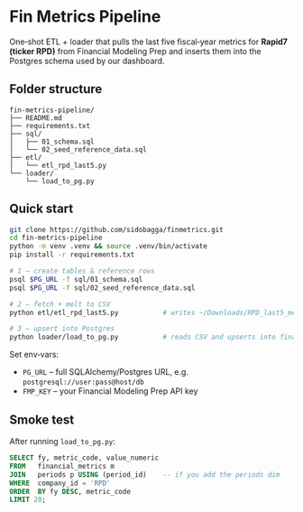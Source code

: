 # Fin Metrics Pipeline

One‑shot ETL + loader that pulls the last five fiscal‑year metrics for **Rapid7 (ticker RPD)** from Financial Modeling Prep
and inserts them into the Postgres schema used by our dashboard.

## Folder structure

```
fin-metrics-pipeline/
├── README.md
├── requirements.txt
├── sql/
│   ├── 01_schema.sql
│   └── 02_seed_reference_data.sql
├── etl/
│   └── etl_rpd_last5.py
└── loader/
    └── load_to_pg.py
```

## Quick start

```bash
git clone https://github.com/sidobagga/finmetrics.git
cd fin-metrics-pipeline
python -m venv .venv && source .venv/bin/activate
pip install -r requirements.txt

# 1 — create tables & reference rows
psql $PG_URL -f sql/01_schema.sql
psql $PG_URL -f sql/02_seed_reference_data.sql

# 2 — fetch + melt to CSV
python etl/etl_rpd_last5.py           # writes ~/Downloads/RPD_last5_metrics_<date>.csv

# 3 — upsert into Postgres
python loader/load_to_pg.py           # reads CSV and upserts into financial_metrics
```

Set env‑vars:

* `PG_URL` – full SQLAlchemy/Postgres URL, e.g. `postgresql://user:pass@host/db`
* `FMP_KEY` – your Financial Modeling Prep API key

## Smoke test

After running `load_to_pg.py`:

```sql
SELECT fy, metric_code, value_numeric
FROM   financial_metrics m
JOIN   periods p USING (period_id)    -- if you add the periods dim
WHERE  company_id = 'RPD'
ORDER  BY fy DESC, metric_code
LIMIT 20;
```
